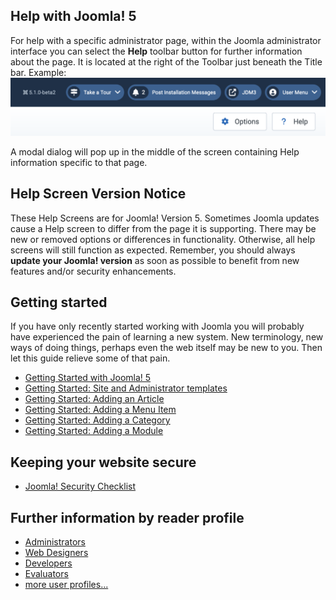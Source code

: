 <!-- Filename: Help5.x:Start_Here / Display title: Start Here -->

## Help with Joomla! 5

For help with a specific administrator page, within the Joomla
administrator interface you can select the **Help** toolbar button for
further information about the page. It is located at the right of the
Toolbar just beneath the Title bar. Example:
![help toolbar](../../../images/en/help-screens/start-here-top-bars.png "Help Toolbar")

A modal dialog will pop up in the middle of the screen containing Help
information specific to that page.

## Help Screen Version Notice

These Help Screens are for Joomla! Version 5. Sometimes Joomla updates
cause a Help screen to differ from the page it is supporting. There may
be new or removed options or differences in functionality. Otherwise,
all help screens will still function as expected. Remember, you should
always **update your Joomla! version** as soon as possible to benefit
from new features and/or security enhancements.

## Getting started

If you have only recently started working with Joomla you will probably
have experienced the pain of learning a new system. New terminology, new
ways of doing things, perhaps even the web itself may be new to you.
Then let this guide relieve some of that pain.

- [Getting Started with Joomla! 5](https://docs.joomla.org/Special:MyLanguage/J5.x:Getting_Started_with_Joomla!/en)
- [Getting Started: Site and Administrator templates](https://docs.joomla.org/Special:MyLanguage/J5.x:Getting_Started:_Site_and_Administrator_templates/en)
- [Getting Started: Adding an Article](https://docs.joomla.org/Special:MyLanguage/J5.x:Getting_Started:_Adding_an_Article/en)
- [Getting Started: Adding a Menu Item](https://docs.joomla.org/Special:MyLanguage/J5.x:Getting_Started:_Adding_a_Menu_Item/en")
- [Getting Started: Adding a Category](https://docs.joomla.org/Special:MyLanguage/J5.x:Getting_Started:_Adding_a_Category/en)
- [Getting Started: Adding a Module](https://docs.joomla.org/Special:MyLanguage/J5.x:Getting_Started:_Adding_a_Module/en)

## Keeping your website secure

- [Joomla! Security Checklist](https://docs.joomla.org/Security_Checklist/en)

## Further information by reader profile

- [Administrators](https://docs.joomla.org/Special:MyLanguage/Portal:Administrators/en)
- [Web Designers](https://docs.joomla.org/Special:MyLanguage/Web_designers/en)
- [Developers](https://docs.joomla.org/Special:MyLanguage/Portal:Developers/en)
- [Evaluators](https://docs.joomla.org/Special:MyLanguage/Evaluators/en)
- [more user profiles...](https://docs.joomla.org/Special:MyLanguage/Start_here/en)
